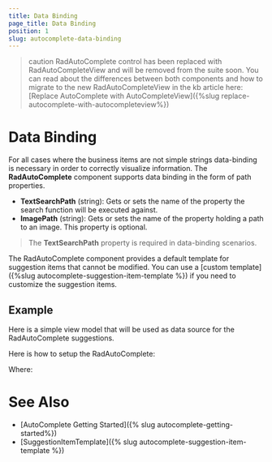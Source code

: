 ```yaml
---
title: Data Binding
page_title: Data Binding
position: 1
slug: autocomplete-data-binding
---
```


>caution RadAutoComplete control has been replaced with RadAutoCompleteView and will be removed from the suite soon. You can read about the differences between both components and how to migrate to the new RadAutoCompleteView in the kb article here: [Replace AutoComplete with AutoCompleteView]({%slug replace-autocomplete-with-autocompleteview%})

# Data Binding

For all cases where the business items are not simple strings data-binding is necessary in order to correctly visualize information. The **RadAutoComplete** component supports data binding in the form of path properties.

- **TextSearchPath** (string): Gets or sets the name of the property the search function will be executed against.
- **ImagePath** (string): Gets or sets the name of the property holding a path to an image. This property is optional.

>The **TextSearchPath** property is required in data-binding scenarios.

The RadAutoComplete component provides a default template for suggestion items that cannot be modified. You can use a [custom template]({%slug autocomplete-suggestion-item-template %}) if you need to customize the suggestion items.

## Example

Here is a simple view model that will be used as data source for the RadAutoComplete suggestions.

<snippet id='autocomplete-features-data-binding-viewmodel'/>

Here is how to setup the RadAutoComplete:

<snippet id='autocomplete-features-data-binding'/>

Where:

<snippet id='xmlns-telerikinput'/>

# See Also

- [AutoComplete Getting Started]({% slug autocomplete-getting-started%})
- [SuggestionItemTemplate]({% slug autocomplete-suggestion-item-template %})